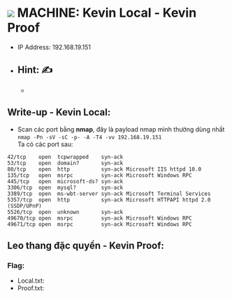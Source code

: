# <img src="https://img.icons8.com/external-wanicon-lineal-color-wanicon/64/000000/external-machine-big-data-wanicon-lineal-color-wanicon.png"/> MACHINE: Kevin Local - Kevin Proof
- IP Address: 192.168.19.151 <br>
- Hint: ✍
  - 
  - 

## Write-up - Kevin Local:

- Scan các port bằng **nmap**, đây là payload nmap mình thường dùng nhất  `nmap -Pn -sV -sC -p- -A -T4 -vv 192.168.19.151 `<br>
Ta có các port sau: 

```
42/tcp    open  tcpwrapped    syn-ack
53/tcp    open  domain?       syn-ack
80/tcp    open  http          syn-ack Microsoft IIS httpd 10.0
135/tcp   open  msrpc         syn-ack Microsoft Windows RPC
445/tcp   open  microsoft-ds? syn-ack
3306/tcp  open  mysql?        syn-ack
3389/tcp  open  ms-wbt-server syn-ack Microsoft Terminal Services
5357/tcp  open  http          syn-ack Microsoft HTTPAPI httpd 2.0 (SSDP/UPnP)
5526/tcp  open  unknown       syn-ack
49670/tcp open  msrpc         syn-ack Microsoft Windows RPC
49671/tcp open  msrpc         syn-ack Microsoft Windows RPC
```



## Leo thang đặc quyền - Kevin Proof:



### Flag:
- Local.txt: 
- Proof.txt: 












